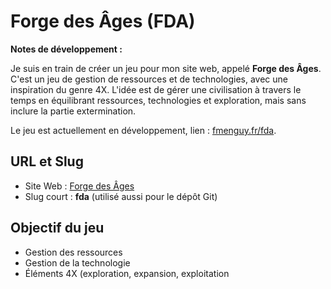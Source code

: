 # Forge des Âges (FDA)

**Notes de développement :**

Je suis en train de créer un jeu pour mon site web, appelé **Forge des Âges**. C'est un jeu de gestion de ressources et de technologies, avec une inspiration du genre 4X. L'idée est de gérer une civilisation à travers le temps en équilibrant ressources, technologies et exploration, mais sans inclure la partie extermination.

Le jeu est actuellement en développement, lien : [fmenguy.fr/fda](https://fmenguy.fr/fda/).

## URL et Slug

- Site Web : [Forge des Âges](https://fda.fmenguy.fr)
- Slug court : **fda** (utilisé aussi pour le dépôt Git)

## Objectif du jeu

- Gestion des ressources
- Gestion de la technologie
- Éléments 4X (exploration, expansion, exploitation
